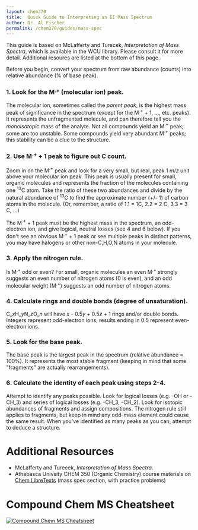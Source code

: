 ```yaml
---
layout: chem370
title:  Quick Guide to Interpreting an EI Mass Spectrum
author: Dr. Al Fischer
permalink: /chem370/guides/mass-spec
---
```


This guide is based on McLafferty and Turecek, *Interpretation of Mass Spectra*, which is available in the WCU library.  Please consult it for more detail.  Additional resoures are listed at the bottom of this page.

Before you begin, convert your spectrum from raw abundance (counts) into relative abundance (% of base peak).  

### 1. Look for the M$^{.+}$ (molecular ion) peak.

The molecular ion, sometimes called the *parent peak*, is the highest mass peak of significance in the spectrum (except for the M$^{.+}$ + 1, ..., etc. peaks).  It represents the unfragmented molecule, and can therefore tell you the *monoisotopic* mass of the analyte.  Not all compounds yield an M$^{.+}$ peak; some are too unstable.  Some compounds yield very abundant M$^{.+}$ peaks; this stability can be a clue to the structure.

### 2. Use M$^{.+}$ + 1 peak to figure out C count.

Zoom in on the M$^{.+}$ peak and look for a very small, but real, peak 1 *m/z* unit above your molecular ion peak.  This peak is usually present for small, organic molecules and represents the fraction of the molecules containing one $^{13}$C atom.  Take the ratio of these two abundances and divide by the natural abundance of $^{13}$C to find the approximate number (+/- 1) of carbon atoms in the molecule.  (Or, remember, a ratio of 1.1 = 1C, 2.2 = 2 C, 3.3 = 3 C, ...)

The  M$^{.+}$ + 1 peak must be the highest mass in the spectrum, an odd-electron ion, and give logical, neutral losses (see 4 and 6 below). If you don't see an obvious M$^{.+}$ + 1 peak or see multiple peaks in distinct patterns, you may have halogens or other non-C,H,O,N atoms in your molecule.  

### 3. Apply the nitrogen rule.

Is M$^{.+}$ odd or even? For small, organic molecules an even M$^{.+}$ strongly suggests an even number of nitrogen atoms (0 is even), and an odd molecular weight (M$^{.+}$) suggests an odd number of nitrogen atoms.

### 4. Calculate rings and double bonds (degree of unsaturation).

C$\_{x}$H$\_{y}$N$\_{z}$O$\_{n}$ will have *x* - 0.5*y* + 0.5*z* + 1 rings and/or double bonds.  Integers represent odd-electron ions; results ending in 0.5 represent even-electron ions.

### 5. Look for the base peak.

The base peak is the largest peak in the spectrum (relative abundance = 100%).  It represents the most stable fragment (keeping in mind that some "fragments" are actually rearrangements).

### 6. Calculate the identity of each peak using steps 2-4.

Attempt to identify any peaks possible.  Look for logical losses (e.g. -OH or -CH$\_{3}$) and series of logical losses (e.g. -CH$\_{3}$, -CH$\_{2}$).  Look for isotopic abundances of fragments and assign compositions.  The nitrogen rule still applies to fragments, but keep in mind any odd-mass element could cause the same result.  When you've identified as many peaks as you can, attempt to deduce a structure.

# Additional Resources

- McLafferty and Turecek, *Interpretation of Mass Spectra*.
- Athabasca Univsity CHEM 350 (Organic Chemistry) course materials on [Chem LibreTexts](https://chem.libretexts.org/Courses/Athabasca_University/Chemistry_350%3A_Organic_Chemistry_I/Chapter_12%3A_Structure_Determination%3A_Mass_Spectrometry_and_Infrared_Spectroscopy/12.02_Interpreting_Mass_Spectra) (mass spec section, with practice problems)

# Compound Chem MS Cheatsheet

[![Compound Chem MS Cheatsheet](https://i0.wp.com/www.compoundchem.com/wp-content/uploads/2015/05/Mass-Spectrometry-Common-Mass-Spectra-Fragments.png?w=1654&ssl=1)](https://www.compoundchem.com/2015/05/07/mass-spectrometry/)
